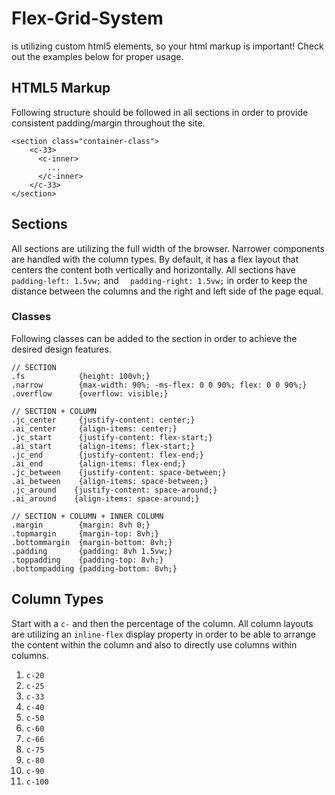 # Flex-Grid-System
is utilizing custom html5 elements, so your html markup is important! Check out the examples below for proper usage.   

## HTML5 Markup
Following structure should be followed in all sections in order to provide consistent padding/margin throughout the site.

```
<section class="container-class">
    <c-33>
      <c-inner>
        ...
      </c-inner>
    </c-33>
</section>
```

## Sections
All sections are utilizing the full width of the browser. Narrower components are handled with the column types. By default, it has a flex layout that centers the content both vertically and horizontally. All sections have `padding-left: 1.5vw;` and `  padding-right: 1.5vw;` in order to keep the distance between the columns and the right and left side of the page equal. 

### Classes
Following classes can be added to the section in order to achieve the desired design features.
```
// SECTION
.fs            {height: 100vh;}
.narrow        {max-width: 90%; -ms-flex: 0 0 90%; flex: 0 0 90%;}
.overflow      {overflow: visible;}

// SECTION + COLUMN
.jc_center     {justify-content: center;}
.ai_center     {align-items: center;}
.jc_start      {justify-content: flex-start;}
.ai_start      {align-items: flex-start;}
.jc_end        {justify-content: flex-end;}
.ai_end        {align-items: flex-end;}
.jc_between    {justify-content: space-between;}
.ai_between    {align-items: space-between;}
.jc_around    {justify-content: space-around;}
.ai_around    {align-items: space-around;}

// SECTION + COLUMN + INNER COLUMN 
.margin        {margin: 8vh 0;}
.topmargin     {margin-top: 8vh;}
.bottommargin  {margin-bottom: 8vh;}
.padding       {padding: 8vh 1.5vw;}
.toppadding    {padding-top: 8vh;}
.bottompadding {padding-bottom: 8vh;}
```
     
## Column Types
Start with a `c-` and then the percentage of the column. All column layouts are utilizing an `inline-flex` display property in order to be able to arrange the content within the column and also to directly use columns within columns. 
  1. `c-20`
  2. `c-25`
  3. `c-33`
  4. `c-40`
  5. `c-50`
  6. `c-60`
  7. `c-66`
  8. `c-75`
  9. `c-80`
  10. `c-90`
  11. `c-100`
  

